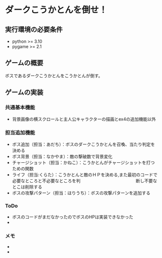 # ダークこうかとんを倒せ！

## 実行環境の必要条件
* python >= 3.10
* pygame >= 2.1

## ゲームの概要
ボスであるダークこうかとんをこうかとんが倒す。

## ゲームの実装
### 共通基本機能
* 背景画像の横スクロールと主人公キャラクターの描画とex4の追加機能以外

### 担当追加機能
* ボス追加（担当：あだち）：ボスのダークこうかとんを召喚、当たり判定を決める
* ボス背景（担当：なかやま）：敵の撃破数で背景変化
* チャージショット（担当：かねこ）：こうかとんがチャージショットを打つための関数
* ライフ（担当:くらた）：こうかとんと敵のＨＰを決める,また最初のコードで必要なところと不必要なところを判　　　　　　　　　　　　　断し不要なとこは削除する
* ボスの攻撃パターン（担当：ほりうち）：ボスの攻撃パターンを追加する

### ToDo
- ボスのコードがまだなかったのでボスのHPは実装できなかった
- 

### メモ
* 
* 
